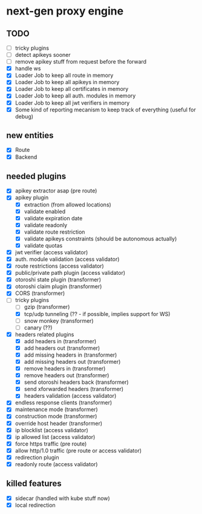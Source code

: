 # next-gen proxy engine

## TODO

- [ ] tricky plugins
- [ ] detect apikeys sooner
- [ ] remove apikey stuff from request before the forward
- [x] handle ws
- [x] Loader Job to keep all route in memory
- [x] Loader Job to keep all apikeys in memory
- [x] Loader Job to keep all certificates in memory
- [x] Loader Job to keep all auth. modules in memory
- [x] Loader Job to keep all jwt verifiers in memory
- [x] Some kind of reporting mecanism to keep track of everything (useful for debug)

## new entities

- [x] Route
- [x] Backend

## needed plugins

- [x] apikey extractor asap (pre route)
- [x] apikey plugin
  - [x] extraction (from allowed locations)
  - [x] validate enabled
  - [x] validate expiration date
  - [x] validate readonly
  - [x] validate route restriction
  - [x] validate apikeys constraints (should be autonomous actually)
  - [x] validate quotas
- [x] jwt verifier (access validator)
- [x] auth. module validation (access validator)
- [x] route restrictions (access validator)
- [x] public/private path plugin (access validator)
- [x] otoroshi state plugin (transformer)
- [x] otoroshi claim plugin (transformer)
- [x] CORS (transformer)
- [ ] tricky plugins
  - [ ] gzip (transformer)
  - [x] tcp/udp tunneling (?? - if possible, implies support for WS)
  - [ ] snow monkey (transformer)
  - [ ] canary (??)
- [x] headers related plugins
  - [x] add headers in (transformer)
  - [x] add headers out (transformer)
  - [x] add missing headers in (transformer)
  - [x] add missing headers out (transformer)
  - [x] remove headers in (transformer)
  - [x] remove headers out (transformer)
  - [x] send otoroshi headers back (transformer)
  - [x] send xforwarded headers (transformer)
  - [x] headers validation (access validator)
- [x] endless response clients (transformer)
- [x] maintenance mode (transformer)
- [x] construction mode (transformer)
- [x] override host header (transformer)
- [x] ip blocklist (access validator)
- [x] ip allowed list (access validator)
- [x] force https traffic (pre route)
- [x] allow http/1.0 traffic (pre route or access validator)
- [x] redirection plugin
- [x] readonly route (access validator)

## killed features

- [x] sidecar (handled with kube stuff now)
- [x] local redirection

